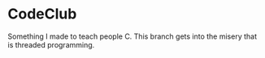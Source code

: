 CodeClub
========

Something I made to teach people C. This branch gets into the misery that is threaded programming.
